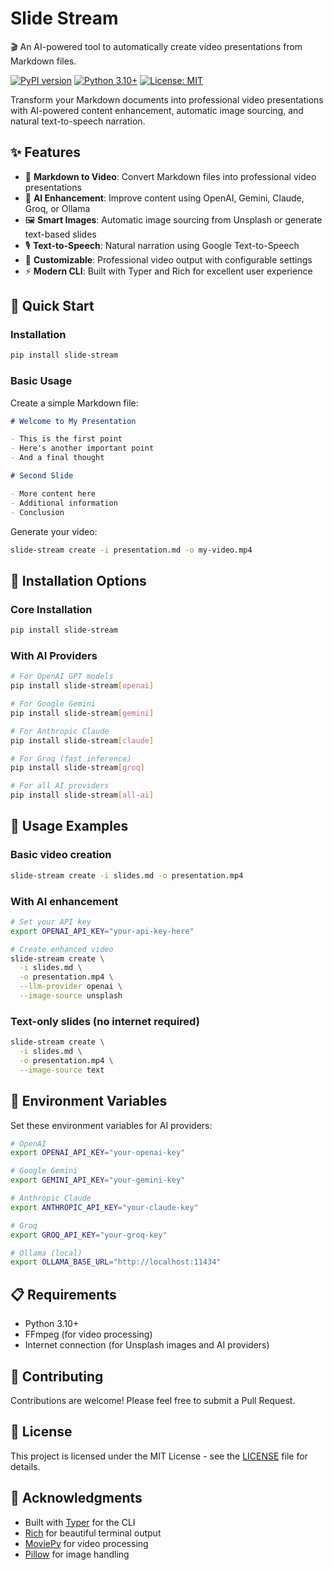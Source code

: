 # Slide Stream

🎬 An AI-powered tool to automatically create video presentations from Markdown files.

[![PyPI version](https://badge.fury.io/py/slide-stream.svg)](https://badge.fury.io/py/slide-stream)
[![Python 3.10+](https://img.shields.io/badge/python-3.10+-blue.svg)](https://www.python.org/downloads/)
[![License: MIT](https://img.shields.io/badge/License-MIT-yellow.svg)](https://opensource.org/licenses/MIT)

Transform your Markdown documents into professional video presentations with AI-powered content enhancement, automatic image sourcing, and natural text-to-speech narration.

## ✨ Features

- 📝 **Markdown to Video**: Convert Markdown files into professional video presentations
- 🤖 **AI Enhancement**: Improve content using OpenAI, Gemini, Claude, Groq, or Ollama
- 🖼️ **Smart Images**: Automatic image sourcing from Unsplash or generate text-based slides
- 🎙️ **Text-to-Speech**: Natural narration using Google Text-to-Speech
- 🎨 **Customizable**: Professional video output with configurable settings
- ⚡ **Modern CLI**: Built with Typer and Rich for excellent user experience

## 🚀 Quick Start

### Installation

```bash
pip install slide-stream
```

### Basic Usage

Create a simple Markdown file:

```markdown
# Welcome to My Presentation

- This is the first point
- Here's another important point
- And a final thought

# Second Slide

- More content here
- Additional information
- Conclusion
```

Generate your video:

```bash
slide-stream create -i presentation.md -o my-video.mp4
```

## 🔧 Installation Options

### Core Installation
```bash
pip install slide-stream
```

### With AI Providers
```bash
# For OpenAI GPT models
pip install slide-stream[openai]

# For Google Gemini
pip install slide-stream[gemini]

# For Anthropic Claude
pip install slide-stream[claude]

# For Groq (fast inference)
pip install slide-stream[groq]

# For all AI providers
pip install slide-stream[all-ai]
```

## 🎯 Usage Examples

### Basic video creation
```bash
slide-stream create -i slides.md -o presentation.mp4
```

### With AI enhancement
```bash
# Set your API key
export OPENAI_API_KEY="your-api-key-here"

# Create enhanced video
slide-stream create \
  -i slides.md \
  -o presentation.mp4 \
  --llm-provider openai \
  --image-source unsplash
```

### Text-only slides (no internet required)
```bash
slide-stream create \
  -i slides.md \
  -o presentation.mp4 \
  --image-source text
```

## 🔑 Environment Variables

Set these environment variables for AI providers:

```bash
# OpenAI
export OPENAI_API_KEY="your-openai-key"

# Google Gemini
export GEMINI_API_KEY="your-gemini-key"

# Anthropic Claude
export ANTHROPIC_API_KEY="your-claude-key"

# Groq
export GROQ_API_KEY="your-groq-key"

# Ollama (local)
export OLLAMA_BASE_URL="http://localhost:11434"
```

## 📋 Requirements

- Python 3.10+
- FFmpeg (for video processing)
- Internet connection (for Unsplash images and AI providers)

## 🤝 Contributing

Contributions are welcome! Please feel free to submit a Pull Request.

## 📄 License

This project is licensed under the MIT License - see the [LICENSE](LICENSE) file for details.

## 🙏 Acknowledgments

- Built with [Typer](https://typer.tiangolo.com/) for the CLI
- [Rich](https://rich.readthedocs.io/) for beautiful terminal output
- [MoviePy](https://moviepy.readthedocs.io/) for video processing
- [Pillow](https://pillow.readthedocs.io/) for image handling